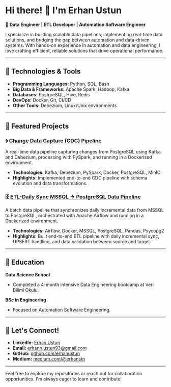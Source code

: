 # Hi there! 👋 I'm Erhan Ustun

🚀 **Data Engineer | ETL Developer | Automation Software Engineer**

I specialize in building scalable data pipelines, implementing real-time data solutions, and bridging the gap between automation and data-driven systems. With hands-on experience in automation and data engineering, I love crafting efficient, reliable solutions that drive operational performance.

---

## 🔧 Technologies & Tools

- **Programming Languages:** Python, SQL, Bash
- **Big Data & Frameworks:** Apache Spark, Hadoop, Kafka
- **Databases:** PostgreSQL, Hive, Redis
- **DevOps:** Docker, Git, CI/CD
- **Other Tools:** Debezium, Linux/Unix environments

---

## 🌟 Featured Projects

### 🌀 [Change Data Capture (CDC) Pipeline](https://github.com/erhanustun/cdc-project)
A real-time data pipeline capturing changes from PostgreSQL using Kafka and Debezium, processing with PySpark, and running in a Dockerized environment.

- **Technologies:** Kafka, Debezium, PySpark, Docker, PostgreSQL, MinIO
- **Highlights:** Implemented end-to-end CDC pipeline with schema evolution and data transformations.

### 🗄️ [ETL-Daily Sync MSSQL → PostgreSQL Data Pipeline](https://github.com/erhanustun/ETL-mssql-to-postgres-dailySync)
A batch data pipeline that synchronizes daily incremental data from MSSQL to PostgreSQL, orchestrated with Apache Airflow and running in a Dockerized environment.

- **Technologies:** Airflow, Docker, MSSQL, PostgreSQL, Pandas, Psycopg2
- **Highlights:** Built end-to-end ETL pipeline with daily incremental sync, UPSERT handling, and data validation between source and target.
---

## 📘 Education

**Data Science School**
- Completed a 4-month intensive Data Engineering bootcamp at Veri Bilimi Okulu.

**BSc in Engineering**
- Focused on Automation Software Engineering.

---

## 💬 Let's Connect!

- **LinkedIn:** [Erhan Ustun](https://www.linkedin.com/in/erhanustun)
- **Email:** erhann.ustun93@gmail.com
- **GitHub:** [github.com/erhanustun](https://github.com/erhanustun)
- **Medium:** [medium.com/@erhanstn](https://medium.com/@erhanstn)

---

Feel free to explore my repositories or reach out for collaboration opportunities. I'm always eager to learn and contribute!
